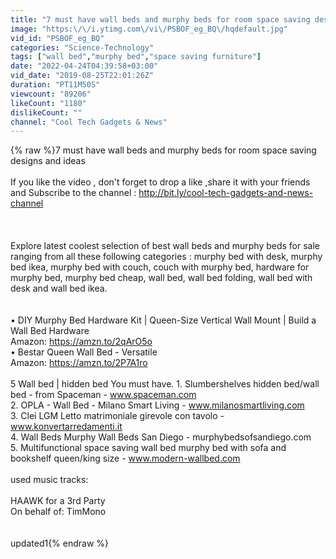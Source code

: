 ```yaml
---
title: "7 must have wall beds and murphy beds for room space saving designs and ideas"
image: "https:\/\/i.ytimg.com\/vi\/PSBOF_eg_BQ\/hqdefault.jpg"
vid_id: "PSBOF_eg_BQ"
categories: "Science-Technology"
tags: ["wall bed","murphy bed","space saving furniture"]
date: "2022-04-24T04:39:58+03:00"
vid_date: "2019-08-25T22:01:26Z"
duration: "PT11M50S"
viewcount: "89206"
likeCount: "1180"
dislikeCount: ""
channel: "Cool Tech Gadgets & News"
---
```

{% raw %}7 must have wall beds and murphy beds for room space saving designs and ideas<br /><br />If you like the video , don't forget to drop a like ,share it with your friends and Subscribe to the channel :  <a rel="nofollow" target="blank" href="http://bit.ly/cool-tech-gadgets-and-news-channel">http://bit.ly/cool-tech-gadgets-and-news-channel</a><br /><br /><br /><br />Explore latest coolest selection of best wall beds and murphy beds for sale ranging from all these following categories : murphy bed with desk, murphy bed ikea, murphy bed with couch, couch with murphy bed, hardware for murphy bed, murphy bed cheap, wall bed, wall bed folding, wall bed with desk and wall bed ikea.<br /><br /><br />•     DIY Murphy Bed Hardware Kit | Queen-Size Vertical Wall Mount | Build a Wall Bed Hardware <br />Amazon:       <a rel="nofollow" target="blank" href="https://amzn.to/2qArO5o">https://amzn.to/2qArO5o</a><br />•       Bestar Queen Wall Bed - Versatile <br />Amazon:      <a rel="nofollow" target="blank" href="https://amzn.to/2P7A1ro">https://amzn.to/2P7A1ro</a><br /><br />5 Wall bed | hidden bed You must have. 1. Slumbershelves hidden bed/wall bed - from Spaceman - www.spaceman.com <br />2. OPLA - Wall Bed - Milano Smart Living - www.milanosmartliving.com <br />3. Clei LGM Letto matrimoniale girevole con tavolo - www.konvertarredamenti.it <br />4. Wall Beds Murphy Wall Beds San Diego - murphybedsofsandiego.com <br />5. Multifunctional space saving wall bed murphy bed with sofa and bookshelf queen/king size - www.modern-wallbed.com<br /><br />used music tracks:<br /><br />HAAWK for a 3rd Party<br />On behalf of: TimMono <br /><br /><br />updated1{% endraw %}

